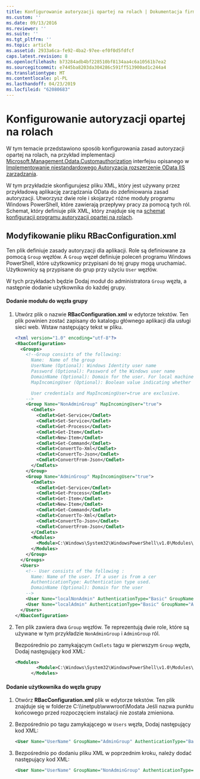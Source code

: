 ```yaml
---
title: Konfigurowanie autoryzacji opartej na rolach | Dokumentacja firmy Microsoft
ms.custom: ''
ms.date: 09/13/2016
ms.reviewer: ''
ms.suite: ''
ms.tgt_pltfrm: ''
ms.topic: article
ms.assetid: 2933a6ca-fe92-4ba2-97ee-ef0f0d5fdfcf
caps.latest.revision: 8
ms.openlocfilehash: b73284adb4bf228510bf8134aa4c6a10561b7ea2
ms.sourcegitcommit: e7445ba8203da304286c591ff513900ad1c244a4
ms.translationtype: MT
ms.contentlocale: pl-PL
ms.lasthandoff: 04/23/2019
ms.locfileid: "62080683"
---
```

# <a name="configuring-role-based-authorization"></a>Konfigurowanie autoryzacji opartej na rolach

W tym temacie przedstawiono sposób konfigurowania zasad autoryzacji opartej na rolach, na przykład implementacji [Microsoft.Management.Odata.Customauthorization](/dotnet/api/Microsoft.Management.Odata.CustomAuthorization) interfejsu opisanego w [Implementowanie niestandardowego Autoryzacja rozszerzenie OData IIS zarządzania](./implementing-custom-authorization-for-a-management-odata-web-service.md).

W tym przykładzie skonfigurujesz pliku XML, który jest używany przez przykładową aplikację zarządzania OData do zdefiniowania zasad autoryzacji. Utworzysz dwie role i skojarzyć różne moduły programu Windows PowerShell, które zawierają przepływy pracy za pomocą tych ról. Schemat, który definiuje plik XML, który znajduje się na [schemat konfiguracji programu autoryzacji opartej na rolach](./role-based-authorization-configuration-schema.md).

## <a name="modifying-the-rbacconfigurationxml-file"></a>Modyfikowanie pliku RBacConfiguration.xml

Ten plik definiuje zasady autoryzacji dla aplikacji. Role są definiowane za pomocą `Group` węzłów. A `Group` węzeł definiuje poleceń programu Windows PowerShell, które użytkownicy przypisani do tej grupy mogą uruchamiać. Użytkownicy są przypisane do grup przy użyciu `User` węzłów.

W tych przykładach będzie Dodaj moduł do administratora `Group` węzła, a następnie dodanie użytkownika do każdej grupy.

#### <a name="adding-a-module-to-a-group-node"></a>Dodanie modułu do węzła grupy

1. Utwórz plik o nazwie **RBacConfiguration.xml** w edytorze tekstów. Ten plik powinien zostać zapisany do katalogu głównego aplikacji dla usługi sieci web. Wstaw następujący tekst w pliku.

   ```xml
   <?xml version="1.0" encoding="utf-8"?>
   <RbacConfiguration>
     <Groups>
       <!--Group consists of the following:
         Name:  Name of the group
         UserName (Optional): Windows Identity user name
         Password (Optional): Password of the Windows user name
         DomainName (Optional): Domain for the user. For local machine account either do not include them or give the machine name. Do not give empty string
         MapIncomingUser (Optional): Boolean value indicating whether to execute cmdlet in the context of network client.

         User credentials and MapIncomingUser=true are exclusive.
       -->
       <Group Name="NonAdminGroup" MapIncomingUser="true">
         <Cmdlets>
           <Cmdlet>Get-Service</Cmdlet>
           <Cmdlet>Set-Service</Cmdlet>
           <Cmdlet>Get-Process</Cmdlet>
           <Cmdlet>Get-Item</Cmdlet>
           <Cmdlet>New-Item</Cmdlet>
           <Cmdlet>Get-Command</Cmdlet>
           <Cmdlet>ConvertTo-Xml</Cmdlet>
           <Cmdlet>ConvertTo-Json</Cmdlet>
           <Cmdlet>ConvertFrom-Json</Cmdlet>
         </Cmdlets>
       </Group>
       <Group Name="AdminGroup" MapIncomingUser="true">
         <Cmdlets>
           <Cmdlet>Get-Service</Cmdlet>
           <Cmdlet>Get-Process</Cmdlet>
           <Cmdlet>Get-Item</Cmdlet>
           <Cmdlet>New-Item</Cmdlet>
           <Cmdlet>Get-Command</Cmdlet>
           <Cmdlet>ConvertTo-Xml</Cmdlet>
           <Cmdlet>ConvertTo-Json</Cmdlet>
           <Cmdlet>ConvertFrom-Json</Cmdlet>
         </Cmdlets>
         <Modules>
           <Module>C:\Windows\System32\WindowsPowerShell\v1.0\Modules\ServerManager\ServerManager.psd1</Module>
         </Modules>
       </Group>
     </Groups>
     <Users>
       <!-- User consists of the following :
         Name: Name of the user. If a user is from a cer
         AuthenticationType: Authentication type used.
         DomainName (Optional): Domain for the user
       -->
       <User Name="localNonAdmin" AuthenticationType="Basic" GroupName="NonAdminGroup" />
       <User Name="localAdmin" AuthenticationType="Basic" GroupName="AdminGroup" />
     </Users>
   </RbacConfiguration>
   ```

2. Ten plik zawiera dwa `Group` węzłów. Te reprezentują dwie role, które są używane w tym przykładzie `NonAdminGroup` i `AdminGroup` ról.

   Bezpośrednio po zamykającym `Cmdlets` tagu w pierwszym `Group` węzła, Dodaj następujący kod XML:

   ```xml
   <Modules>
           <Module>C:\Windows\System32\WindowsPowerShell\v1.0\Modules\ServerManager\ServerManager.psd1</Module>
         </Modules>
   ```

#### <a name="adding-a-user-to-a-group-node"></a>Dodanie użytkownika do węzła grupy

1. Otwórz **RBacConfiguration.xml** plik w edytorze tekstów. Ten plik znajduje się w folderze C:\\\inetpub\wwwroot\Modata Jeśli nazwa punktu końcowego przed rozpoczęciem instalacji nie została zmieniona.

2. Bezpośrednio po tagu zamykającego w `Users` węzła, Dodaj następujący kod XML:

   ```xml
   <User Name="UserName" GroupName="AdminGroup" AuthenticationType="Basic" DomainName="DomainName"/>
   ```

3. Bezpośrednio po dodaniu pliku XML w poprzednim kroku, należy dodać następujący kod XML:

   ```xml
   <User Name="UserName" GroupName="NonAdminGroup" AuthenticationType="Basic" DomainName="DomainName"/>
   ```